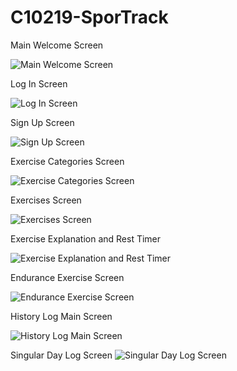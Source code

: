 # C10219-SporTrack

Main Welcome Screen 

![Main Welcome Screen](https://user-images.githubusercontent.com/17678722/89111986-bf4c2000-d454-11ea-981c-97cda98880ca.png)

Log In Screen 

![Log In Screen](https://user-images.githubusercontent.com/17678722/89111988-c07d4d00-d454-11ea-8985-df5ec8175e6b.png)

Sign Up Screen 

![Sign Up Screen](https://user-images.githubusercontent.com/17678722/89111989-c1ae7a00-d454-11ea-84ab-0ac1dfa2d906.png)

Exercise Categories Screen 

![Exercise Categories Screen](https://user-images.githubusercontent.com/17678722/89111992-c410d400-d454-11ea-8faa-2974fb9ee723.png)

Exercises Screen 

![Exercises Screen](https://user-images.githubusercontent.com/17678722/89111993-c4a96a80-d454-11ea-87c5-0e49f0d0ec75.png)

Exercise Explanation and Rest Timer 

![Exercise Explanation and Rest Timer](https://user-images.githubusercontent.com/17678722/89111995-c6732e00-d454-11ea-992c-720b6ba2d04e.png)

Endurance Exercise Screen 

![Endurance Exercise Screen](https://user-images.githubusercontent.com/17678722/89111996-c70bc480-d454-11ea-832c-c200089321af.png)

History Log Main Screen 

![History Log Main Screen](https://user-images.githubusercontent.com/17678722/89111997-c7a45b00-d454-11ea-9b86-e5846b6da391.png)

Singular Day Log Screen 
![Singular Day Log Screen](https://user-images.githubusercontent.com/17678722/89111990-c2dfa700-d454-11ea-8e0e-b8effd574ad5.png)
